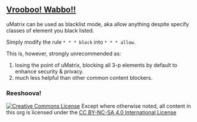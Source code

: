 ## [Vrooboo! Wabbo!!](https://umatrix-rules.github.io/#ovagarava---toc)

uMatrix can be used as blacklist mode, aka allow anything despite specify classes of element you black listed.

Simply modify the rule `* * * block` into `* * * allow`.

This is, however, strongly unrecommended as:

1. losing the point of uMatrix, blocking all 3-p elements by default to enhance security & privacy.
2. much less helpful than other common content blockers.

### Reeshoova!
<a rel="license" href="http://creativecommons.org/licenses/by-nc-sa/4.0/"><img alt="Creative Commons License" style="border-width:0" src="https://i.creativecommons.org/l/by-nc-sa/4.0/88x31.png" /></a>
Except where otherwise noted, all content in this org is licensed under the <a rel="license" href="http://creativecommons.org/licenses/by-nc-sa/4.0/">CC BY-NC-SA 4.0 International License</a>
